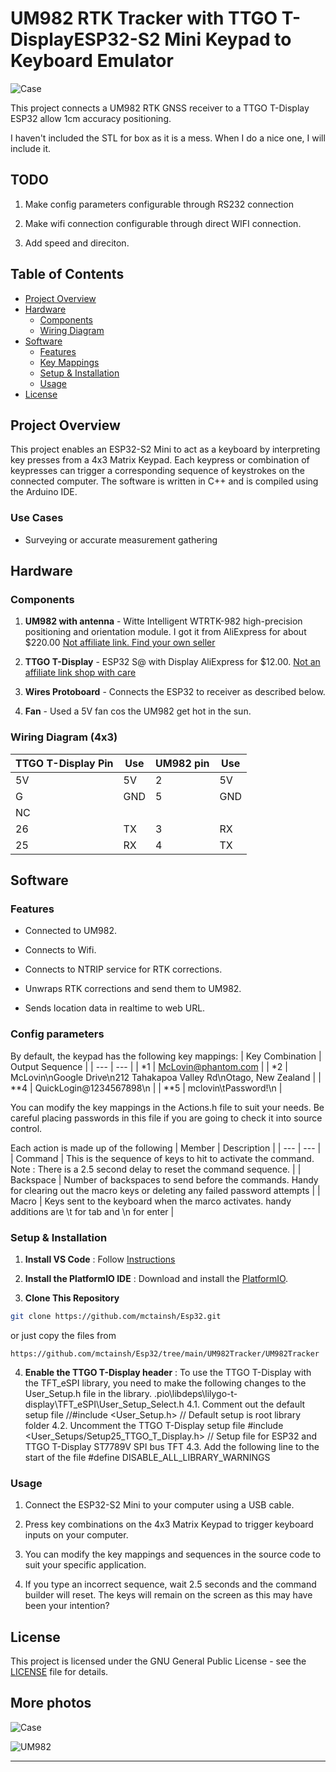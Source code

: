 # UM982 RTK Tracker with TTGO T-DisplayESP32-S2 Mini Keypad to Keyboard Emulator 

![Case](https://github.com/mctainsh/Esp32/blob/main/UM982Tracker/Photos/Case.jpg?raw=true)

This project connects a UM982 RTK GNSS receiver to a TTGO T-Display ESP32 allow 1cm accuracy positioning.

I haven't included the STL for box as it is a mess. When I do a nice one, I will include it.

## TODO

1. Make config parameters configurable through RS232 connection

2. Make wifi connection configurable through direct WIFI connection.

3. Add speed and direciton.

## Table of Contents 
 
- [Project Overview](#project-overview)
- [Hardware](#hardware)  
  - [Components](#components)
  - [Wiring Diagram](#wiring-diagram) 
- [Software](#software)  
  - [Features](#features)
  - [Key Mappings](#key-mappings) 
  - [Setup & Installation](#setup--installation)
  - [Usage](#usage)
- [License](#license)

## Project Overview 

This project enables an ESP32-S2 Mini to act as a keyboard by interpreting key presses from a 4x3 Matrix Keypad. Each keypress or combination of keypresses can trigger a corresponding sequence of keystrokes on the connected computer. The software is written in C++ and is compiled using the Arduino IDE.

### Use Cases 

- Surveying or accurate measurement gathering

## Hardware 

### Components 
 
1. **UM982 with antenna** - Witte Intelligent WTRTK-982 high-precision positioning and orientation module. I got it from AliExpress for about $220.00 [Not affiliate link. Find your own seller](https://www.aliexpress.com/item/1005007287184287.html)
 
2. **TTGO T-Display** - ESP32 S@ with Display AliExpress for $12.00. [Not an affiliate link shop with care](https://www.aliexpress.com/item/1005006373354300.html)
 
3. **Wires Protoboard**  - Connects the ESP32 to receiver as described below.

4. **Fan** - Used a 5V fan cos the UM982 get hot in the sun.
 

### Wiring Diagram (4x3)
| TTGO T-Display Pin | Use | UM982 pin | Use |
| --- | --- | --- | --- |
| 5V | 5V| 2 | 5V |
| G | GND | 5 | GND |
| NC | |  |  |
| 26 | TX | 3 | RX |
| 25 | RX | 4 | TX |



## Software 

### Features 

- Connected to UM982.
 
- Connects to Wifi.

- Connects to NTRIP service for RTK corrections.

- Unwraps RTK corrections and send them to UM982.

- Sends location data in realtime to web URL.

### Config parameters 

By default, the keypad has the following key mappings:
| Key Combination | Output Sequence | 
| --- | --- | 
| *1 | McLovin@phantom.com | 
| *2 | McLovin\nGoogle Drive\n212 Tahakapoa Valley Rd\nOtago, New Zealand | 
| **4 | QuickLogin@1234567898\n | 
| **5 | mclovin\tPassword!\n | 

You can modify the key mappings in the Actions.h file to suit your needs. Be careful placing passwords in this file if you are going to check it into source control.

Each action is made up of the following
| Member | Description | 
| --- | --- | 
| Command | This is the sequence of keys to hit to activate the command. Note : There is a 2.5 second delay to reset the command sequence. |
| Backspace | Number of backspaces to send before the commands. Handy for clearing out the macro keys or deleting any failed password attempts |
| Macro | Keys sent to the keyboard when the marco activates. handy additions are \t for tab and \n for enter | 

### Setup & Installation 

1. **Install VS Code** : Follow [Instructions](https://code.visualstudio.com/docs/setup/setup-overview)

2. **Install the PlatformIO IDE** : Download and install the [PlatformIO](https://platformio.org/install).
 
3. **Clone This Repository**

```bash
git clone https://github.com/mctainsh/Esp32.git
```

or just copy the files from
```
https://github.com/mctainsh/Esp32/tree/main/UM982Tracker/UM982Tracker
```

4. **Enable the TTGO T-Display header** : To use the TTGO T-Display with the TFT_eSPI library, you need to make the following changes to the User_Setup.h file in the library.
	.pio\libdeps\lilygo-t-display\TFT_eSPI\User_Setup_Select.h
	4.1. Comment out the default setup file
		//#include <User_Setup.h>           // Default setup is root library folder
	4.2. Uncomment the TTGO T-Display setup file
		#include <User_Setups/Setup25_TTGO_T_Display.h>    // Setup file for ESP32 and TTGO T-Display ST7789V SPI bus TFT
	4.3. Add the following line to the start of the file
		#define DISABLE_ALL_LIBRARY_WARNINGS



### Usage 

1. Connect the ESP32-S2 Mini to your computer using a USB cable.

2. Press key combinations on the 4x3 Matrix Keypad to trigger keyboard inputs on your computer.

3. You can modify the key mappings and sequences in the source code to suit your specific application.

4. If you type an incorrect sequence, wait 2.5 seconds and the command builder will reset. The keys will remain on the screen as this may have been your intention?

## License 
This project is licensed under the GNU General Public License - see the [LICENSE](https://github.com/mctainsh/Esp32/blob/main/LICENSE)  file for details.

## More photos
![Case](https://github.com/mctainsh/Esp32/blob/main/UM982Tracker/Photos/Case.jpg?raw=true)


![UM982](https://github.com/mctainsh/Esp32/blob/main/UM982Tracker/Photos/UM982.png?raw=true)



---

